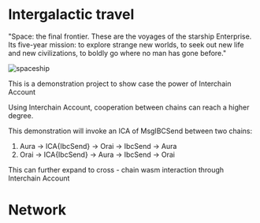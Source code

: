 # Intergalactic travel

"Space: the final frontier. 
These are the voyages of the starship Enterprise. 
Its five-year mission: to explore strange new worlds, to seek out new life and new civilizations, to boldly go where no man has gone before."

![spaceship](spaceship.avif)

This is a demonstration project to show case the power of Interchain Account

Using Interchain Account, cooperation between chains can reach a higher degree.

This demonstration will invoke an ICA of MsgIBCSend between two chains:
1. Aura -> ICA{IbcSend} -> Orai -> IbcSend -> Aura
2. Orai -> ICA{IbcSend} -> Aura -> IbcSend -> Orai

This can further expand to cross - chain wasm interaction through Interchain Account
# Network
